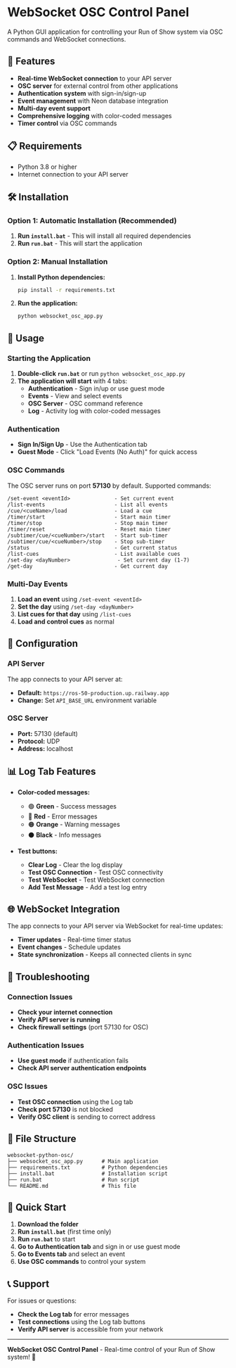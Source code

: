 # WebSocket OSC Control Panel

A Python GUI application for controlling your Run of Show system via OSC commands and WebSocket connections.

## 🚀 Features

- **Real-time WebSocket connection** to your API server
- **OSC server** for external control from other applications
- **Authentication system** with sign-in/sign-up
- **Event management** with Neon database integration
- **Multi-day event support**
- **Comprehensive logging** with color-coded messages
- **Timer control** via OSC commands

## 📋 Requirements

- Python 3.8 or higher
- Internet connection to your API server

## 🛠️ Installation

### Option 1: Automatic Installation (Recommended)
1. **Run `install.bat`** - This will install all required dependencies
2. **Run `run.bat`** - This will start the application

### Option 2: Manual Installation
1. **Install Python dependencies:**
   ```bash
   pip install -r requirements.txt
   ```

2. **Run the application:**
   ```bash
   python websocket_osc_app.py
   ```

## 🎯 Usage

### Starting the Application
1. **Double-click `run.bat`** or run `python websocket_osc_app.py`
2. **The application will start** with 4 tabs:
   - **Authentication** - Sign in/up or use guest mode
   - **Events** - View and select events
   - **OSC Server** - OSC command reference
   - **Log** - Activity log with color-coded messages

### Authentication
- **Sign In/Sign Up** - Use the Authentication tab
- **Guest Mode** - Click "Load Events (No Auth)" for quick access

### OSC Commands
The OSC server runs on port **57130** by default. Supported commands:

```
/set-event <eventId>              - Set current event
/list-events                      - List all events  
/cue/<cueName>/load               - Load a cue
/timer/start                      - Start main timer
/timer/stop                       - Stop main timer
/timer/reset                      - Reset main timer
/subtimer/cue/<cueNumber>/start   - Start sub-timer
/subtimer/cue/<cueNumber>/stop    - Stop sub-timer
/status                           - Get current status
/list-cues                        - List available cues
/set-day <dayNumber>               - Set current day (1-7)
/get-day                          - Get current day
```

### Multi-Day Events
1. **Load an event** using `/set-event <eventId>`
2. **Set the day** using `/set-day <dayNumber>`
3. **List cues for that day** using `/list-cues`
4. **Load and control cues** as normal

## 🔧 Configuration

### API Server
The app connects to your API server at:
- **Default:** `https://ros-50-production.up.railway.app`
- **Change:** Set `API_BASE_URL` environment variable

### OSC Server
- **Port:** 57130 (default)
- **Protocol:** UDP
- **Address:** localhost

## 📊 Log Tab Features

- **Color-coded messages:**
  - 🟢 **Green** - Success messages
  - 🔴 **Red** - Error messages  
  - 🟠 **Orange** - Warning messages
  - ⚫ **Black** - Info messages

- **Test buttons:**
  - **Clear Log** - Clear the log display
  - **Test OSC Connection** - Test OSC connectivity
  - **Test WebSocket** - Test WebSocket connection
  - **Add Test Message** - Add a test log entry

## 🌐 WebSocket Integration

The app connects to your API server via WebSocket for real-time updates:
- **Timer updates** - Real-time timer status
- **Event changes** - Schedule updates
- **State synchronization** - Keeps all connected clients in sync

## 🔧 Troubleshooting

### Connection Issues
- **Check your internet connection**
- **Verify API server is running**
- **Check firewall settings** (port 57130 for OSC)

### Authentication Issues
- **Use guest mode** if authentication fails
- **Check API server authentication endpoints**

### OSC Issues
- **Test OSC connection** using the Log tab
- **Check port 57130** is not blocked
- **Verify OSC client** is sending to correct address

## 📁 File Structure

```
websocket-python-osc/
├── websocket_osc_app.py      # Main application
├── requirements.txt          # Python dependencies
├── install.bat               # Installation script
├── run.bat                   # Run script
└── README.md                 # This file
```

## 🚀 Quick Start

1. **Download the folder**
2. **Run `install.bat`** (first time only)
3. **Run `run.bat`** to start
4. **Go to Authentication tab** and sign in or use guest mode
5. **Go to Events tab** and select an event
6. **Use OSC commands** to control your system

## 📞 Support

For issues or questions:
- **Check the Log tab** for error messages
- **Test connections** using the Log tab buttons
- **Verify API server** is accessible from your network

---

**WebSocket OSC Control Panel** - Real-time control of your Run of Show system! 🎉